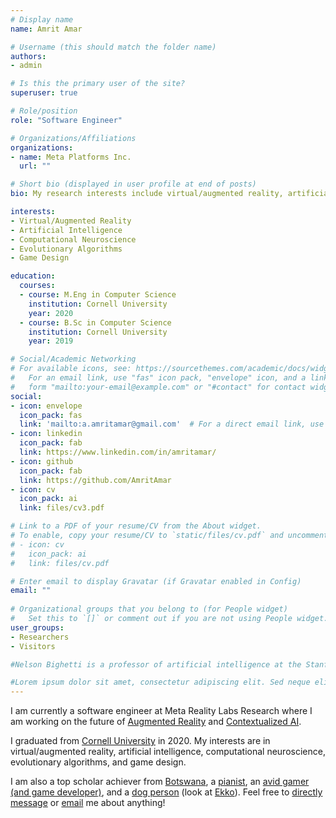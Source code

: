 ```yaml
---
# Display name
name: Amrit Amar

# Username (this should match the folder name)
authors:
- admin

# Is this the primary user of the site?
superuser: true

# Role/position
role: "Software Engineer"

# Organizations/Affiliations
organizations:
- name: Meta Platforms Inc.
  url: ""

# Short bio (displayed in user profile at end of posts)
bio: My research interests include virtual/augmented reality, artificial intelligence, computational neuroscience, and evolutionary algorithms.

interests:
- Virtual/Augmented Reality
- Artificial Intelligence
- Computational Neuroscience
- Evolutionary Algorithms
- Game Design

education:
  courses:
  - course: M.Eng in Computer Science
    institution: Cornell University
    year: 2020
  - course: B.Sc in Computer Science
    institution: Cornell University
    year: 2019

# Social/Academic Networking
# For available icons, see: https://sourcethemes.com/academic/docs/widgets/#icons
#   For an email link, use "fas" icon pack, "envelope" icon, and a link in the
#   form "mailto:your-email@example.com" or "#contact" for contact widget.
social:
- icon: envelope
  icon_pack: fas
  link: 'mailto:a.amritamar@gmail.com'  # For a direct email link, use "mailto:test@example.org".
- icon: linkedin
  icon_pack: fab
  link: https://www.linkedin.com/in/amritamar/
- icon: github
  icon_pack: fab
  link: https://github.com/AmritAmar
- icon: cv
  icon_pack: ai
  link: files/cv3.pdf

# Link to a PDF of your resume/CV from the About widget.
# To enable, copy your resume/CV to `static/files/cv.pdf` and uncomment the lines below.  
# - icon: cv
#   icon_pack: ai
#   link: files/cv.pdf

# Enter email to display Gravatar (if Gravatar enabled in Config)
email: ""
  
# Organizational groups that you belong to (for People widget)
#   Set this to `[]` or comment out if you are not using People widget.  
user_groups:
- Researchers
- Visitors

#Nelson Bighetti is a professor of artificial intelligence at the Stanford AI Lab. His research interests include distributed robotics, mobile computing and programmable matter. He leads the Robotic Neurobiology group, which develops self-reconfiguring robots, systems of self-organizing robots, and mobile sensor networks. [link to Google!](http://google.com)

#Lorem ipsum dolor sit amet, consectetur adipiscing elit. Sed neque elit, tristique placerat feugiat ac, facilisis vitae arcu. Proin eget egestas augue. Praesent ut sem nec arcu pellentesque aliquet. Duis dapibus diam vel metus tempus vulputate.
---
```

I am currently a software engineer at Meta Reality Labs Research where I am working on the future of [Augmented Reality](https://tech.fb.com/ar-vr/2021/03/inside-facebook-reality-labs-the-next-era-of-human-computer-interaction/) and [Contextualized AI](https://about.fb.com/news/2021/10/teaching-ai-to-view-the-world-through-your-eyes/). 

I graduated from [Cornell University](https://c.tenor.com/bFLnqeAN_LoAAAAC/andy-bernard-the-office.gif) in 2020. My interests are in virtual/augmented reality, artificial intelligence, computational neuroscience, evolutionary algorithms, and game design. 

I am also a top scholar achiever from [Botswana](https://pixabay.com/images/search/botswana/), a [pianist](https://www.youtube.com/playlist?list=PL3Lzx8hTbaGUHeR0KagT448zOcbd1PEo5), an [avid gamer (and game developer)](https://xkcd.com/606/), and a [dog person](https://www.youtube.com/watch?v=ah6fmNEtXFI&feature=emb_logo) (look at [Ekko](https://www.instagram.com/p/CLz7YHlpcVW/)). Feel free to [directly message](https://twitter.com/_SirHack3r) or [email](mailto:a.amritamar@gmail.com) me about anything!
